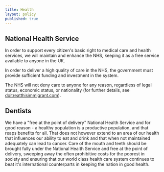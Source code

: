 ```yaml
---
title: Health
layout: policy
published: true
---
```


## National Health Service

In order to support every citizen's basic right to medical care and health services, we will maintain and enhance the NHS, keeping it as a free service available to anyone in the UK.

In order to deliver a high quality of care in the NHS, the government must provide sufficient funding and investment in the system.

The NHS will not deny care to anyone for any reason, regardless of legal status, economic status, or nationality (for further details, see [doitreatthisimmigrant.com](http://doitreatthisimmigrant.com/)).

## Dentists

We have a "free at the point of delivery" National Health Service and for good reason - a healthy population is a productive population, and that reaps benefits for all. That does not however extend to an area of our health that influences our ability to eat and drink and that when not maintained adequately can lead to cancer.
Care of the mouth and teeth should be brought fully under the National Health Service and free at the point of delivery, sweeping away the often prohibitive costs for the poorest in society and ensuring that our world class health care system continues to beat it's international counterparts in keeping the nation in good health.
